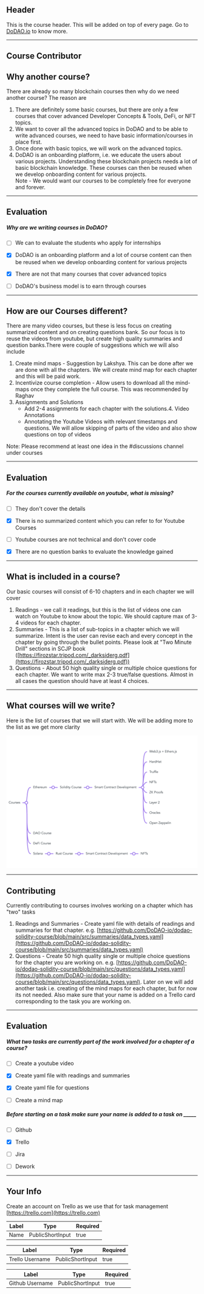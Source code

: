 ## Header
This is the course header. This will be added on top of every page. Go to [DoDAO.io](https://www.dodao.io) to know more.

---

## Course Contributor


## Why another course?

There are already so many blockchain courses then why do we need another
course?  The reason are
  1. There are definitely some basic courses, but there are only a few courses that cover advanced Developer Concepts & Tools, DeFi, or NFT topics.
  2. We want to cover all the advanced topics in DoDAO and to be able to write advanced courses, we need to have basic information/courses in place
     first.
  3. Once done with basic topics, we will work on the advanced topics.
  4. DoDAO is an onboarding platform, i.e. we educate the users about various projects. Understanding these blockchain projects needs a lot of basic blockchain knowledge.
     These courses can then be reused when we develop onboarding content for various projects.      
Note - We would want our courses to be completely free for everyone
and forever.


    


---
## Evaluation





##### Why are we writing courses in DoDAO?  

- [ ]  We can to evaluate the students who apply for internships
- [x]  DoDAO is an onboarding platform and a lot of course content can then be reused when we develop onboarding content for various projects
- [x]  There are not that many courses that cover advanced topics
- [ ]  DoDAO's business model is to earn through courses

    


---
## How are our Courses different?

There are many video courses, but these is less focus on creating summarized
content and on creating questions bank. So our focus is to reuse the videos
from youtube, but create high quality summaries and question banks.There were
couple of suggestions which we will also include
1. Create mind maps - Suggestion by Lakshya. This can be done after we are done with all the chapters. We will
create mind map for each chapter and this will be paid work.
2. Incentivize course completion - Allow users to download all the mind-maps once they complete
the full course. This was recommended by Raghav
3. Assignments and Solutions
    - Add 2-4 assignments for each chapter with the solutions.4. Video Annotations
    - Annotating the Youtube Videos with relevant timestamps and questions. We will allow skipping of parts of the video and also show questions on top of videos

Note: Please recommend at least one idea in the #discussions channel under courses


    


---
## Evaluation





##### For the courses currently available on youtube, what is missing?  

- [ ]  They don't  cover the details
- [x]  There is no summarized content which you can refer to for Youtube Courses
- [ ]  Youtube courses are not technical and don't cover code 
- [x]  There are no question banks to evaluate the knowledge gained

    


---
## What is included in a course?

Our basic courses will consist of 6-10 chapters and in each chapter we
will cover
1. Readings - we call it readings, but this is the list of videos one can watch on Youtube to know about the topic. We should capture max of 3-4
videos for each chapter.
2. Summaries - This is a list of sub-topics in a chapter which we will summarize. Intent is the user can revise each and every concept
in the chapter by going through the bullet points. Please look at \"Two Minute Drill\" sections in SCJP book ([https://firozstar.tripod.com/_darksiderg.pdf](https://firozstar.tripod.com/_darksiderg.pdf))
3. Questions - About 50 high quality single or multiple choice questions for each chapter. We want to write max 2-3 true/false questions. Almost in all cases
the question should have at least 4 choices.


    


---
## What courses will we write?

Here is the list of courses that we will start with. We will be adding more to the list as we get more clarity

![Courses](https://raw.githubusercontent.com/DoDAO-io/dodao-guide-images/main/ETH/DoDAO/Couse%20Contributor/image.png)

    


---
## Contributing

Currently contributing to courses involves working on a chapter which
has \"two\" tasks
1. Readings and Summaries - Create yaml file with details of readings and summaries for that chapter. e.g. [https://github.com/DoDAO-io/dodao-solidity-course/blob/main/src/summaries/data_types.yaml](https://github.com/DoDAO-io/dodao-solidity-course/blob/main/src/summaries/data_types.yaml)
2. Questions - Create 50 high quality single or multiple choice questions for the  chapter you are working on. e.g. [https://github.com/DoDAO-io/dodao-solidity-course/blob/main/src/questions/data_types.yaml](https://github.com/DoDAO-io/dodao-solidity-course/blob/main/src/questions/data_types.yaml). Later
  on we will add another task i.e. creating of the mind maps for each chapter, but
  for now its not needed. Also make sure that your name is added on a Trello card corresponding to the task you are working on.


    


---
## Evaluation





##### What two tasks are currently part of the work involved for a chapter of a course?  

- [ ]  Create a youtube video
- [x]  Create yaml file with readings and summaries
- [x]  Create yaml file for questions
- [ ]  Create a mind map





##### Before starting on a task make sure your name is added to a task on _____  

- [ ]  Github
- [x]  Trello
- [ ]  Jira
- [ ]  Dework

    


---
## Your Info

Create an account on Trello as we use that for task management [https://trello.com](https://trello.com)



| Label | Type | Required |
| ----------- | ----------- | ---- |
| Name        | PublicShortInput   |  true    |






| Label | Type | Required |
| ----------- | ----------- | ---- |
| Trello Username        | PublicShortInput   |  true    |






| Label | Type | Required |
| ----------- | ----------- | ---- |
| Github Username        | PublicShortInput   |  true    |




    

 
